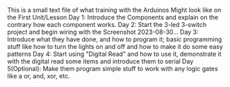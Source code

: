 This is a small text file of what training with the Arduinos Might look like on the First Unit/Lesson
Day 1: Introduce the Components and explain on the contrary how each component works. 
Day 2: Start the 3-led 3-switch project and begin wiring with the Screenshot 2023-08-30... 
Day 3: Introduce what they have done, and how to program it; basic programming stuff like how to turn the lights on and off and how to make it do some easy patterns
Day 4: Start using "Digital Read" and how to use it, demonstrate it with the digital read some items and introduce them to serial
Day 5(Optional): Make them program simple stuff to work with any logic gates like a or, and, xor, etc. 

